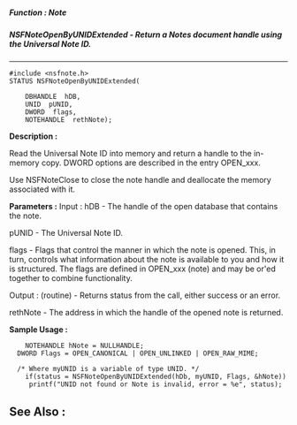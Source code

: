 ##### Function : Note
##### NSFNoteOpenByUNIDExtended - Return a Notes document handle using the Universal Note ID.
---
```
#include <nsfnote.h>
STATUS NSFNoteOpenByUNIDExtended(

	DBHANDLE  hDB,
	UNID  pUNID,
	DWORD  flags,
	NOTEHANDLE  rethNote);
```
**Description :**

Read the Universal Note ID into memory and return a handle to the in-memory 
copy. DWORD options are described in the entry OPEN_xxx. 

Use NSFNoteClose to close the note handle and deallocate the memory associated 
with it.

**Parameters :**
Input :
hDB  -  The handle of the open database that contains the note.

pUNID  -  The Universal Note ID.

flags  -  Flags that control the manner in which the note is opened. This, in turn, controls what information about the note is available to you and how it is structured. The flags are defined in OPEN_xxx (note) and may be or'ed together to combine functionality.

Output :
(routine)  -  Returns status from the call, either success or an error.


rethNote  -  The address in which the handle of the opened note is returned.


**Sample Usage :**
```
	NOTEHANDLE hNote = NULLHANDLE;
  DWORD Flags = OPEN_CANONICAL | OPEN_UNLINKED | OPEN_RAW_MIME;

  /* Where myUNID is a variable of type UNID. */
	if(status = NSFNoteOpenByUNIDExtended(hDb, myUNID, Flags, &hNote))
	 printf("UNID not found or Note is invalid, error = %e", status);
```
**See Also :**
---
